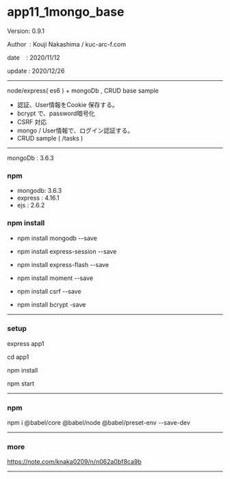 ﻿# app11_1mongo_base

 Version: 0.9.1

 Author  : Kouji Nakashima / kuc-arc-f.com

 date    : 2020/11/12 

 update : 2020/12/26 

***

node/express( es6 ) + mongoDb ,  CRUD base sample

* 認証、User情報をCookie 保存する。
* bcrypt で、password暗号化
* CSRF 対応
* mongo / User情報で、ログイン認証する。
* CRUD sample ( /tasks )

***
mongoDb : 3.6.3

### npm
* mongodb: 3.6.3
* express : 4.16.1
* ejs : 2.6.2

### npm install

* npm install mongodb --save

* npm install express-session --save
* npm install express-flash --save
* npm install moment --save
* npm install csrf --save
* npm install bcrypt -save

***
### setup
express app1

cd app1

npm install

npm start

***
### npm

npm i @babel/core @babel/node @babel/preset-env --save-dev

***
### more

https://note.com/knaka0209/n/n062a0bf8ca9b

***

